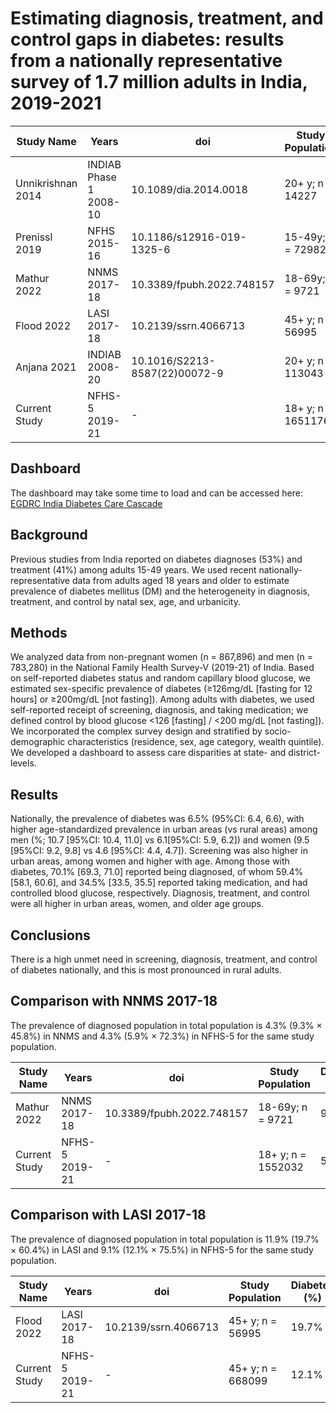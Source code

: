 # Estimating diagnosis, treatment, and control gaps in diabetes: results from a nationally representative survey of 1.7 million adults in India, 2019-2021

| Study Name | Years | doi | Study Population | Diabetes (%) | Diagnosed/Aware (%) | Treated (%) | Controlled (%) |
| ---------- | --- |--- | --- | --- | --- | --- |--- |
| Unnikrishnan 2014 | INDIAB Phase 1 2008-10 | 10.1089/dia.2014.0018 | 20+ y; n = 14227 | - | - | - | 31% |
| Prenissl 2019 | NFHS 2015-16 | 10.1186/s12916-019-1325-6 | 15-49y; n = 729829 | 3.3% | 52.5% | 40.5% | 24.8% |
| Mathur 2022 | NNMS 2017-18 | 10.3389/fpubh.2022.748157 | 18-69y; n = 9721 | 9.3% | 45.8% | 36.1% | 15.7% |
| Flood 2022 | LASI 2017-18 | 10.2139/ssrn.4066713 | 45+ y; n = 56995 | 19.7% | 60.4% | - | 46.1% |
| Anjana 2021 | INDIAB 2008-20 | 10.1016/S2213-8587(22)00072-9 | 20+ y; n = 113043 | - | - | - | 36.3% |
| Current Study | NFHS-5 2019-21 | - | 18+ y; n = 1651176 | 6.5% | 70.1% | 59.4% | 34.5% |

## Dashboard
The dashboard may take some time to load and can be accessed here: [EGDRC India Diabetes Care Cascade]( https://egdrc-precision-medicine.shinyapps.io/diabetes_cascade/)     

## Background
Previous studies from India reported on diabetes diagnoses (53%) and treatment (41%)  among adults 15-49 years. We used recent nationally-representative data from adults aged 18 years and older to estimate prevalence of diabetes mellitus (DM) and the heterogeneity in diagnosis, treatment, and control by natal sex, age, and urbanicity.    
## Methods
We analyzed data from non-pregnant women (n = 867,896) and men (n = 783,280) in the National Family Health Survey-V (2019-21) of India. Based on self-reported diabetes status and random capillary blood glucose, we estimated sex-specific prevalence of diabetes (≥126mg/dL [fasting for 12 hours] or ≥200mg/dL [not fasting]). Among adults with diabetes, we used self-reported receipt of screening, diagnosis, and taking medication; we defined control by blood glucose <126 [fasting] / <200 mg/dL [not fasting]). We incorporated the complex survey design and stratified by socio-demographic characteristics (residence, sex, age category, wealth quintile). We developed a dashboard to assess care disparities at state- and district-levels.   
## Results
Nationally, the prevalence of diabetes was 6.5% (95%CI: 6.4, 6.6), with higher age-standardized prevalence in urban areas (vs rural areas) among men (%; 10.7 [95%CI: 10.4, 11.0] vs 6.1[95%CI: 5.9, 6.2]) and women (9.5 [95%CI: 9.2, 9.8] vs 4.6 [95%CI: 4.4, 4.7]).  Screening was also higher in urban areas, among women and higher with age. Among those with diabetes, 70.1% [69.3, 71.0] reported being diagnosed, of whom 59.4% [58.1, 60.6], and 34.5% [33.5, 35.5] reported taking medication, and had controlled blood glucose, respectively. Diagnosis, treatment, and control were all higher in urban areas, women, and older age groups.    
## Conclusions 
There is a high unmet need in screening, diagnosis, treatment, and control of diabetes nationally, and this is most pronounced in rural adults.    

## Comparison with NNMS 2017-18
The prevalence of diagnosed population in total population is 4.3% (9.3% $\times$ 45.8%) in NNMS and 4.3% (5.9% $\times$ 72.3%) in NFHS-5 for the same study population.   

| Study Name | Years | doi | Study Population | Diabetes (%) | Diagnosed/Aware (%) | Treated (%) | Controlled (%) |
| ---------- | --- |--- | --- | --- | --- | --- |--- |
| Mathur 2022 | NNMS 2017-18 | 10.3389/fpubh.2022.748157 | 18-69y; n = 9721 | 9.3% | 45.8% | 36.1% | 15.7% |
| Current Study | NFHS-5 2019-21 | - | 18+ y; n = 1552032 | 5.9% | 72.3% | 50.1% | 28.0% |



## Comparison with LASI 2017-18
The prevalence of diagnosed population in total population is 11.9% (19.7% $\times$ 60.4%) in LASI and 9.1% (12.1% $\times$ 75.5%) in NFHS-5 for the same study population.   

| Study Name | Years | doi | Study Population | Diabetes (%) | Diagnosed/Aware (%) | Treated (%) | Controlled (%) |
| ---------- | --- |--- | --- | --- | --- | --- |--- |
| Flood 2022 | LASI 2017-18 | 10.2139/ssrn.4066713 | 45+ y; n = 56995 | 19.7% | 60.4% | - | 46.1% |
| Current Study | NFHS-5 2019-21 | - | 45+ y; n = 668099 | 12.1% | 75.5% | 58.3% | 33.6% |